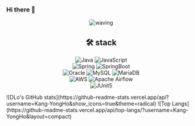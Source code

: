 ### Hi there 👋

<div align=center>
  
![waving](https://capsule-render.vercel.app/api?type=waving&height=200&text=👋%20I'm%20YongHo!&fontAlignY=40&color=gradient)

## 🛠 stack

![Java](https://img.shields.io/badge/Java-007396?style=flat-square&logo=Java&logoColor=white)
![JavaScript](https://img.shields.io/badge/JavaScript-F7DF1E?style=flat-square&logo=JavaScript&logoColor=white)<br>
![Spring](https://img.shields.io/badge/Spring-6DB33F?style=flat-square&logo=Spring&logoColor=white)
![SpringBoot](https://img.shields.io/badge/SpringBoot-6DB33F?style=flat-square&logo=SpringBoot&logoColor=white)<br>
![Oracle](https://img.shields.io/badge/Oracle-F80000?style=flat-square&logo=Oracle&logoColor=white)
![MySQL](https://img.shields.io/badge/MySQL-4479A1?style=flat-square&logo=MySQL&logoColor=white)
![MariaDB](https://img.shields.io/badge/MariaDB-003545?style=flat-square&logo=MariaDB&logoColor=white)<br>
![AWS](https://img.shields.io/badge/AWS-232F3E?style=flat-square&logo=Amazon-AWS&logoColor=white)
![Apache Airflow](https://img.shields.io/badge/Apache%20Airflow-017CEE?style=flat-square&logo=Apache%20Airflow&logoColor=white)<br>
![JUnit5](https://img.shields.io/badge/JUnit5-25A162?style=flat-square&logo=JUnit5&logoColor=white)

  
</div>

<div>
![DLo's GitHub stats](https://github-readme-stats.vercel.app/api?username=Kang-YongHo&show_icons=true&theme=radical)
![Top Langs](https://github-readme-stats.vercel.app/api/top-langs/?username=Kang-YongHo&layout=compact)
</div>
<!--
**Kang-YongHo/Kang-YongHo** is a ✨ _special_ ✨ repository because its `README.md` (this file) appears on your GitHub profile.

Here are some ideas to get you started:

- 🔭 I’m currently working on ...
- 🌱 I’m currently learning ...
- 👯 I’m looking to collaborate on ...
- 🤔 I’m looking for help with ...
- 💬 Ask me about ...
- 📫 How to reach me: ...
- 😄 Pronouns: ...
- ⚡ Fun fact: ...
-->

